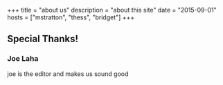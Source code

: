 +++
title = "about us"
description = "about this site"
date = "2015-09-01"
hosts = ["mstratton", "thess", "bridget"]
+++
## Special Thanks!

### Joe Laha
joe is the editor and makes us sound good
